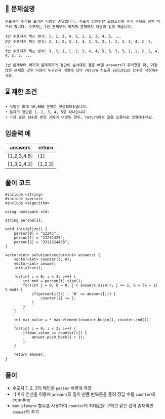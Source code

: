 ## 📝 문제설명
```
수포자는 수학을 포기한 사람의 준말입니다. 수포자 삼인방은 모의고사에 수학 문제를 전부 찍으려 합니다. 수포자는 1번 문제부터 마지막 문제까지 다음과 같이 찍습니다.

1번 수포자가 찍는 방식: 1, 2, 3, 4, 5, 1, 2, 3, 4, 5, ...
2번 수포자가 찍는 방식: 2, 1, 2, 3, 2, 4, 2, 5, 2, 1, 2, 3, 2, 4, 2, 5, ...
3번 수포자가 찍는 방식: 3, 3, 1, 1, 2, 2, 4, 4, 5, 5, 3, 3, 1, 1, 2, 2, 4, 4, 5, 5, ...

1번 문제부터 마지막 문제까지의 정답이 순서대로 들은 배열 answers가 주어졌을 때, 가장 많은 문제를 맞힌 사람이 누구인지 배열에 담아 return 하도록 solution 함수를 작성해주세요.
```

## ⌛️ 제한 조건
```
• 시험은 최대 10,000 문제로 구성되어있습니다.
• 문제의 정답은 1, 2, 3, 4, 5중 하나입니다.
• 가장 높은 점수를 받은 사람이 여럿일 경우, return하는 값을 오름차순 정렬해주세요.
```

## 입출력 예
answers|return
--|--
[1,2,3,4,5]|[1]
[1,3,2,4,2]|[1,2,3]

## 풀이 코드
```
#include <string>
#include <vector>
#include <algorithm>

using namespace std;

string person[3];

void initialize() {
    person[0] = "12345";
    person[1] = "21232425";
    person[2] = "3311224455";
}

vector<int> solution(vector<int> answers) {
    vector<int> counter(3, 0);
    vector<int> answer;
    initialize();
    
    for(int i = 0; i < 3; i++) {
        int mod = person[i].size();
        for(int j = 0, k = 0; j < answers.size(); j += 1, k = (k + 1) % mod) {
            if(person[i][k] - '0' == answers[j]) {
                counter[i] += 1;
            }
        }
    }
    
    int max_value = * max_element(counter.begin(), counter.end());
    
    for(int i = 0; i < 3; i++) {
        if(max_value == counter[i]) {
            answer.push_back(i + 1);
        }
    }
        
    return answer;
}
```

## 풀이
- 수포자 1, 2, 3의 패턴을 `person` 배열에 저장
- 나머지 연산을 이용해 `answers`의 길이 만큼 반복문을 돌려 정답 수를 `counter`에 counting
- `max_element` 함수를 사용하여 `counter`의 최대값을 구하고 같은 값이 존재하면 `answer`의 추가